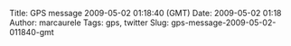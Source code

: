 Title: GPS message 2009-05-02 01:18:40 (GMT)
Date: 2009-05-02 01:18
Author: marcaurele
Tags: gps, twitter
Slug: gps-message-2009-05-02-011840-gmt

<!--break-->

<div class="gmap" id="gmap_20090501_181840">
</div>
</p>

